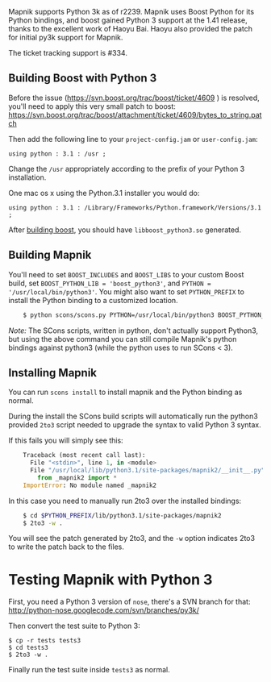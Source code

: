 <!-- Name: Python3k -->
<!-- Version: 2 -->
<!-- Last-Modified: 2010/09/28 12:12:20 -->
<!-- Author: springmeyer -->

Mapnik supports Python 3k as of r2239.  Mapnik uses Boost Python for its Python bindings, and boost gained Python 3 support at the 1.41 release, thanks to the excellent work of Haoyu Bai. Haoyu also provided the patch for initial py3k support for Mapnik.

The ticket tracking support is #334.

## Building Boost with Python 3

Before the issue (https://svn.boost.org/trac/boost/ticket/4609 ) is resolved, you'll need to apply this very small patch to boost: https://svn.boost.org/trac/boost/attachment/ticket/4609/bytes_to_string.patch

Then add the following line to your `project-config.jam` or `user-config.jam`:


    using python : 3.1 : /usr ;

Change the `/usr` appropriately according to the prefix of your Python 3 installation.

One mac os x using the Python.3.1 installer you would do:


    using python : 3.1 : /Library/Frameworks/Python.framework/Versions/3.1 ;

After [building boost](/wiki:Mapnik2#BuildingBoost/), you should have `libboost_python3.so` generated.

## Building Mapnik

You'll need to set `BOOST_INCLUDES` and `BOOST_LIBS` to your custom Boost build, set `BOOST_PYTHON_LIB = 'boost_python3'`, 
and `PYTHON = '/usr/local/bin/python3'`. You might also want to set `PYTHON_PREFIX` to install the Python binding to a customized location.

```sh
    $ python scons/scons.py PYTHON=/usr/local/bin/python3 BOOST_PYTHON_LIB=boost_python3
```

*Note:* The SCons scripts, written in python, don't actually support Python3, but using the above command you can still compile Mapnik's python bindings against python3 (while the python uses to run SCons < 3).


## Installing Mapnik

You can run `scons install` to install mapnik and the Python binding as normal.

During the install the SCons build scripts will automatically run the python3 provided `2to3` script needed to upgrade the syntax to valid Python 3 syntax.

If this fails you will simply see this:


```python
    Traceback (most recent call last):
      File "<stdin>", line 1, in <module>
      File "/usr/local/lib/python3.1/site-packages/mapnik2/__init__.py", line 54, in <module>
        from _mapnik2 import *
    ImportError: No module named _mapnik2
```

In this case you need to manually run 2to3 over the installed bindings:

```sh
    $ cd $PYTHON_PREFIX/lib/python3.1/site-packages/mapnik2
    $ 2to3 -w .
```

You will see the patch generated by 2to3, and the `-w` option indicates 2to3 to write the patch back to the files.


# Testing Mapnik with Python 3

First, you need a Python 3 version of `nose`, there's a SVN branch for that: http://python-nose.googlecode.com/svn/branches/py3k/

Then convert the test suite to Python 3:

    $ cp -r tests tests3
    $ cd tests3
    $ 2to3 -w .    

Finally run the test suite inside `tests3` as normal.
